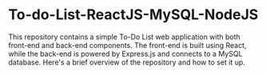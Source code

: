 # To-do-List-ReactJS-MySQL-NodeJS
This repository contains a simple To-Do List web application with both front-end and back-end components. The front-end is built using React, while the back-end is powered by Express.js and connects to a MySQL database. Here's a brief overview of the repository and how to set it up.
